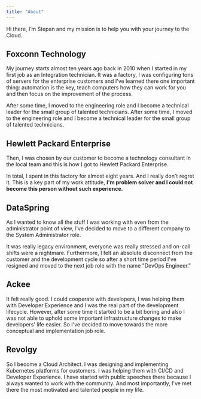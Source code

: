 ```yaml
---
title: "About"
---
```


Hi there, I’m Stepan and my mission is to help you with your journey to the Cloud.

## Foxconn Technology

My journey starts almost ten years ago back in 2010 when I started in my first job
as an Integration technician. It was a factory, I was configuring tons of servers
for the enterprise customers and I've learned there one important thing: automation
is the key, teach computers how they can work for you and then focus on the
improvement of the process. 

After some time, I moved to the engineering role and I become a technical leader
for the small group of talented technicians. After some time, I moved to the
engineering role and I become a technical leader for the small group of talented technicians.

## Hewlett Packard Enterprise

Then, I was chosen by our customer to become a technology consultant in the local
team and this is how I got to Hewlett Packard Enterprise.

In total, I spent in this factory for almost eight years. And I really don't regret it.
This is a key part of my work attitude, **I'm problem solver and
I could not become this person without such experience.**

## DataSpring

As I wanted to know all the stuff I was working with even from the administrator point of view,
I've decided to move to a different company to the System Administrator role.

It was really legacy environment, everyone was really stressed and on-call shifts were a nightmare. 
Furthermore, I felt an absolute disconnect from the customer and the development cycle so after a short
time period I've resigned and moved to the next job role with the name "DevOps Engineer."

## Ackee

It felt really good. I could cooperate with developers, I was helping them with Developer Experience
and I was the real part of the development lifecycle. However, after some time it started to be a bit
boring and also I was not able to uphold some important infrastructure changes to make developers' life easier.
So I've decided to move towards the more conceptual and implementation job role.

## Revolgy

So I become a Cloud Architect. I was designing and implementing Kubernetes platforms for customers.
I was helping them with CI/CD and Developer Experience. I have started with public speeches there
because I always wanted to work with the community. And most importantly,
I've met there the most motivated and talented people in my life.
